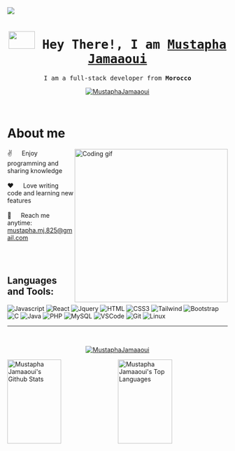 <!-- Intro  -->
<img src="https://github.com/Anmol-Baranwal/Cool-GIFs-For-GitHub/assets/74038190/c288471c-be67-4fbb-af44-1c63ee9ed280" />
<h1 align="center">
        <samp><img src="https://user-images.githubusercontent.com/74038190/212284087-bbe7e430-757e-4901-90bf-4cd2ce3e1852.gif" width="60" height="40">
                Hey There!, I am
                <b><a target="_blank" href="#">Mustapha Jamaaoui</a></b>
        </samp>
</h1>

<p align="center"> 
  <samp>
 I am a full-stack developer from <b>Morocco</b> 
    <br>
  </samp>
</p>

<p align="center">
 <a href="https://www.linkedin.com/in/mustapha-jamaaoui-18824b267" target="_blank">
  <img src="https://img.shields.io/badge/LinkedIn-0077B5?style=for-the-badge&logo=linkedin&logoColor=white" alt="MustaphaJamaaoui"/>
 </a>
</p>
<br />

<!-- About Section -->
 # About me
<p>
 <img align="right" width="350" src="/assets/programmer.gif" alt="Coding gif" />

 ✌️ &emsp; Enjoy programming and sharing knowledge <br/><br/>
 ❤️ &emsp; Love writing code and learning new features<br/><br/>
 📧 &emsp; Reach me anytime: mustapha.mj.825@gmail.com<br/><br/>

</p>
<br/>

## Languages and Tools:

![Javascript](https://img.shields.io/badge/Javascript-F0DB4F?style=for-the-badge&labelColor=black&logo=javascript&logoColor=F0DB4F)
![React](https://img.shields.io/badge/-React-61DBFB?style=for-the-badge&labelColor=black&logo=react&logoColor=61DBFB)
![Jquery](https://img.shields.io/badge/jQuery-0769AD?style=for-the-badge&logo=jquery&logoColor=white)
![HTML](https://img.shields.io/badge/HTML5-E34F26?style=for-the-badge&logo=html5&logoColor=white)
![CSS3](https://img.shields.io/badge/CSS3-1572B6?style=for-the-badge&logo=css3&logoColor=white)
![Tailwind](https://img.shields.io/badge/Tailwind_CSS-092749?style=for-the-badge&logo=tailwindcss&logoColor=06B6D4&labelColor=000000)
![Bootstrap](https://img.shields.io/badge/Bootstrap-563D7C?style=for-the-badge&logo=bootstrap&logoColor=white)
![C](https://img.shields.io/badge/C-00599C?style=for-the-badge&logo=c&logoColor=white)
![Java](https://img.shields.io/badge/Java-ED8B00?style=for-the-badge&logo=openjdk&logoColor=white)
![PHP](https://img.shields.io/badge/PHP-777BB4?style=for-the-badge&logo=php&logoColor=white)
![MySQL](https://img.shields.io/badge/MySQL-00000F?style=for-the-badge&logo=mysql&logoColor=white)
![VSCode](https://img.shields.io/badge/Visual_Studio-0078d7?style=for-the-badge&logo=visual%20studio&logoColor=white)
![Git](https://img.shields.io/badge/Git-F05032?style=for-the-badge&logo=git&logoColor=white)
![Linux](https://img.shields.io/badge/Linux-FCC624?style=for-the-badge&logo=linux&logoColor=black)
<hr/>
<br/>

<p align="center">
  <a href="https://github.com/MustaphaJAM">
        <img align="center" src="https://github-readme-streak-stats.herokuapp.com/?user=mustaphaJAM&theme=tokyonight&hide_border=true" alt="MustaphaJamaaoui" />
  </a>
</p>
<a> 
    <a href="https://github.com/MustaphaJAM"><img alt="Mustapha Jamaaoui's Github Stats" src="https://denvercoder1-github-readme-stats.vercel.app/api?username=MustaphaJAM&show_icons=true&count_private=true&theme=react&border_color=339CFF&bg_color=24292e&title_color=339CFF&icon_color=339CFF" height="192px" width="49.5%"/></a>
  <a href="https://github.com/MustaphaJAM"><img alt="Mustapha Jamaaoui's Top Languages" src="https://denvercoder1-github-readme-stats.vercel.app/api/top-langs/?username=MustaphaJAM&langs_count=8&layout=compact&theme=react&border_color=339CFF&bg_color=24292e&title_color=FFFFFF&icon_color=339CFF" height="192px" width="49.5%"/></a>
  <br/>
</a>
